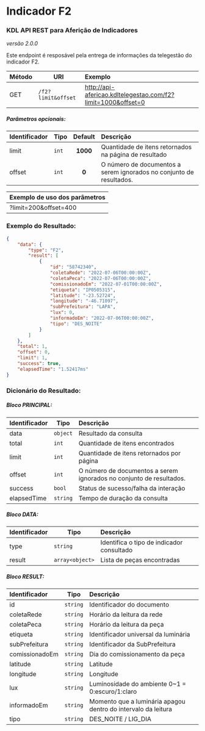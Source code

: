 # Indicador F2
### KDL API REST para Aferição de Indicadores
*versão 2.0.0*

Este endpoint é resposável pela entrega de informações da telegestão do indicador F2.

| Método | URI | Exemplo                                                      | 
| --- | --- |:-------------------------------------------------------------| 
| GET | `/f2?limit&offset` | http://api-afericao.kdltelegestao.com/f2?limit=1000&offset=0 |

##### Parâmetros opcionais:
| Identificador | Tipo   | Default   |  Descrição                                                                        | 
| -------------- | -------| :--------:| :------------------------------------------------------------------------------   | 
| limit          | `int`  |  **1000** | Quantidade de itens retornados na página de resultado                             |
| offset     | `int`  |  **0**    | O número de documentos a serem ignorados no conjunto de resultados.                                           |

| Exemplo de uso dos parâmetros | 
|:------------------------------| 
| ?limit=200&offset=400         |

### Exemplo do Resultado:
``` json
{
    "data": {
        "type": "F2",
        "result": [
            {
                "id": "58742340",
                "coletaRede": "2022-07-06T00:00:00Z",
                "coletaPeca": "2022-07-06T00:00:00Z",
                "comissionadoEm": "2022-07-01T00:00:00Z",
                "etiqueta": "IP0505315",
                "latitude": "-23.52724",
                "longitude": "-46.71097",
                "subPrefeitura": "LAPA",
                "lux": 0,
                "informadoEm": "2022-07-06T00:00:00Z",
                "tipo": "DES_NOITE"
            }
        ]
    },
    "total": 1,
    "offset": 0,
    "limit": 1,
    "success": true,
    "elapsedTime": "1.52417ms"
}
```
### Dicionário do Resultado:
##### Bloco PRINCIPAL:
| Identificador | Tipo     | Descrição                                                           | 
|:--------------|----------|:--------------------------------------------------------------------| 
| data          | `object` | Resultado da consulta                                               | 
| total         | `int`    | Quantidade de itens encontrados                                     | 
| limit         | `int`    | Quantidade de itens retornados por página                           | 
| offset        | `int`    | O número de documentos a serem ignorados no conjunto de resultados. |
| success       | `bool`   | Status de sucesso/falha da interação                                | 
| elapsedTime   | `string` | Tempo de duração da consulta                                        | 

##### Bloco DATA:
| Identificador | Tipo            | Descrição                                             | 
|:--------------|-----------------|:------------------------------------------------------| 
| type          | `string`        | Identifica o tipo de indicador consultado             | 
| result        | `array<object>` | Lista de peças encontradas                            | 

##### Bloco RESULT:
| Identificador  | Tipo     | Descrição                                                     | 
|:---------------|----------|:--------------------------------------------------------------| 
| id             | `string` | Identificador do documento                                    |
| coletaRede     | `string` | Horário da leitura da rede                                    | 
| coletaPeca     | `string` | Horário da leitura da peça                                    |
| etiqueta       | `string` | Identificador universal da luminária                          |
| subPrefeitura  | `string` | Identificador da SubPrefeitura                                | 
| comissionadoEm | `string` | Dia do comissionamento da peça                                | 
| latitude       | `string` | Latitude                                                      |
| longitude      | `string` | Longitude                                                     |
| lux            | `string` | Luminosidade do ambiente 0~1 = 0:escuro/1:claro               | 
| informadoEm    | `string` | Momento que a luminária apagou dentro do intervalo da leitura | 
| tipo           | `string` | DES_NOITE / LIG_DIA                                           |
